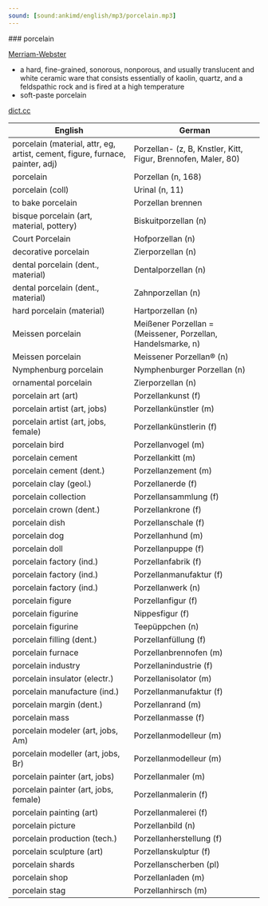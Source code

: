 ```yaml
---
sound: [sound:ankimd/english/mp3/porcelain.mp3]
---
```


\### porcelain

[Merriam-Webster](https://www.merriam-webster.com/dictionary/porcelain)

- a hard, fine-grained, sonorous, nonporous, and usually translucent and white ceramic ware that consists essentially of kaolin, quartz, and a feldspathic rock and is fired at a high temperature
- soft-paste porcelain

[dict.cc](https://www.dict.cc/porcelain)

| English        | German       |
| -------------- | ------------ |
| porcelain (material, attr, eg, artist, cement, figure, furnace, painter, adj) | Porzellan- (z, B, Knstler, Kitt, Figur, Brennofen, Maler, 80) |
| porcelain | Porzellan (n, 168) |
| porcelain (coll) | Urinal (n, 11) |
| to bake porcelain | Porzellan brennen |
| bisque porcelain (art, material, pottery) | Biskuitporzellan (n) |
| Court Porcelain | Hofporzellan (n) |
| decorative porcelain | Zierporzellan (n) |
| dental porcelain (dent., material) | Dentalporzellan (n) |
| dental porcelain (dent., material) | Zahnporzellan (n) |
| hard porcelain (material) | Hartporzellan (n) |
| Meissen porcelain | Meißener Porzellan = (Meissener, Porzellan, Handelsmarke, n) |
| Meissen porcelain | Meissener Porzellan® (n) |
| Nymphenburg porcelain | Nymphenburger Porzellan (n) |
| ornamental porcelain | Zierporzellan (n) |
| porcelain art (art) | Porzellankunst (f) |
| porcelain artist (art, jobs) | Porzellankünstler (m) |
| porcelain artist (art, jobs, female) | Porzellankünstlerin (f) |
| porcelain bird | Porzellanvogel (m) |
| porcelain cement | Porzellankitt (m) |
| porcelain cement (dent.) | Porzellanzement (m) |
| porcelain clay (geol.) | Porzellanerde (f) |
| porcelain collection | Porzellansammlung (f) |
| porcelain crown (dent.) | Porzellankrone (f) |
| porcelain dish | Porzellanschale (f) |
| porcelain dog | Porzellanhund (m) |
| porcelain doll | Porzellanpuppe (f) |
| porcelain factory (ind.) | Porzellanfabrik (f) |
| porcelain factory (ind.) | Porzellanmanufaktur (f) |
| porcelain factory (ind.) | Porzellanwerk (n) |
| porcelain figure | Porzellanfigur (f) |
| porcelain figurine | Nippesfigur (f) |
| porcelain figurine | Teepüppchen (n) |
| porcelain filling (dent.) | Porzellanfüllung (f) |
| porcelain furnace | Porzellanbrennofen (m) |
| porcelain industry | Porzellanindustrie (f) |
| porcelain insulator (electr.) | Porzellanisolator (m) |
| porcelain manufacture (ind.) | Porzellanmanufaktur (f) |
| porcelain margin (dent.) | Porzellanrand (m) |
| porcelain mass | Porzellanmasse (f) |
| porcelain modeler (art, jobs, Am) | Porzellanmodelleur (m) |
| porcelain modeller (art, jobs, Br) | Porzellanmodelleur (m) |
| porcelain painter (art, jobs) | Porzellanmaler (m) |
| porcelain painter (art, jobs, female) | Porzellanmalerin (f) |
| porcelain painting (art) | Porzellanmalerei (f) |
| porcelain picture | Porzellanbild (n) |
| porcelain production (tech.) | Porzellanherstellung (f) |
| porcelain sculpture (art) | Porzellanskulptur (f) |
| porcelain shards | Porzellanscherben (pl) |
| porcelain shop | Porzellanladen (m) |
| porcelain stag | Porzellanhirsch (m) |
